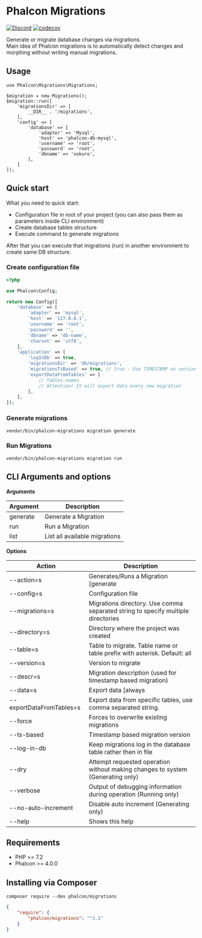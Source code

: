# Phalcon Migrations

[![Discord](https://img.shields.io/discord/310910488152375297?label=Discord)](http://phalcon.link/discord)
[![codecov](https://codecov.io/gh/phalcon/migrations/branch/master/graph/badge.svg)](https://codecov.io/gh/phalcon/migrations)

Generate or migrate database changes via migrations.  
Main idea of Phalcon migrations is to automatically detect changes and morphing without writing manual migrations.

## Usage

```
use Phalcon\Migrations\Migrations;

$migration = new Migrations();
$migration::run([
    'migrationsDir' => [
        __DIR__ . '/migrations',
    ],
    'config' => [
        'database' => [
            'adapter' => 'Mysql',
            'host' => 'phalcon-db-mysql',
            'username' => 'root',
            'password' => 'root',
            'dbname' => 'vokuro',
        ],
    ]
]);
```

## Quick start

What you need to quick start:

* Configuration file in root of your project (you can also pass them as parameters inside CLI environment)
* Create database tables structure
* Execute command to generate migrations

After that you can execute that migrations (run) in another environment to create same DB structure.

### Create configuration file

```php
<?php

use Phalcon\Config;

return new Config([
    'database' => [
        'adapter' => 'mysql',
        'host' => '127.0.0.1',
        'username' => 'root',
        'password' => '',
        'dbname' => 'db-name',
        'charset' => 'utf8',
    ],
    'application' => [
        'logInDb' => true,
        'migrationsDir' => 'db/migrations',
        'migrationsTsBased' => true, // true - Use TIMESTAMP as version name, false - use versions (1.0.1)
        'exportDataFromTables' => [
            // Tables names
            // Attention! It will export data every new migration
        ],
    ],
]);
```

### Generate migrations

```
vendor/bin/phalcon-migrations migration generate
```

### Run Migrations

```
vendor/bin/phalcon-migrations migration run
```

## CLI Arguments and options

**Arguments**

| Argument | Description
| -------- | -----------
| generate | Generate a Migration
| run      | Run a Migration
| list     | List all available migrations 

**Options**

| Action | Description
| ------ | -----------
| --action=s | Generates/Runs a Migration [generate|run]
| --config=s | Configuration file
| --migrations=s | Migrations directory. Use comma separated string to specify multiple directories
| --directory=s | Directory where the project was created
| --table=s | Table to migrate. Table name or table prefix with asterisk. Default: all
| --version=s | Version to migrate
| --descr=s   | Migration description (used for timestamp based migration)
| --data=s    | Export data [always|oncreate] (Import data when run migration)
| --exportDataFromTables=s | Export data from specific tables, use comma separated string.
| --force | Forces to overwrite existing migrations
| --ts-based | Timestamp based migration version
| --log-in-db | Keep migrations log in the database table rather then in file
| --dry | Attempt requested operation without making changes to system (Generating only)
| --verbose | Output of debugging information during operation (Running only)
| --no-auto-increment | Disable auto increment (Generating only)
| --help | Shows this help

## Requirements

* PHP >= 7.2
* Phalcon >= 4.0.0

## Installing via Composer

```
composer require --dev phalcon/migrations
```

```json
{
    "require": {
        "phalcon/migrations": "^1.1"
    }
}
```